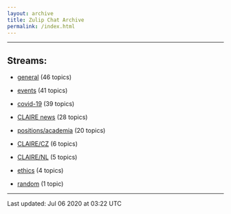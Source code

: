 ```yaml
---
layout: archive
title: Zulip Chat Archive
permalink: /index.html
---
```


---

## Streams:

* [general](stream/201199-general/index.html) (46 topics)

* [events](stream/201207-events/index.html) (41 topics)

* [covid-19](stream/226112-covid-19/index.html) (39 topics)

* [CLAIRE news](stream/201957-CLAIRE-news/index.html) (28 topics)

* [positions/academia](stream/203258-positions/academia/index.html) (20 topics)

* [CLAIRE/CZ](stream/203399-CLAIRE/CZ/index.html) (6 topics)

* [CLAIRE/NL](stream/203255-CLAIRE/NL/index.html) (5 topics)

* [ethics](stream/228366-ethics/index.html) (4 topics)

* [random](stream/202125-random/index.html) (1 topic)

<hr><p>Last updated: Jul 06 2020 at 03:22 UTC</p>